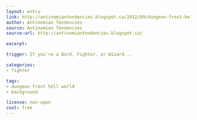 ```yaml
---
layout: entry
link: http://antinomiantendencies.blogspot.ca/2012/09/dungeon-frost-hell-world-part-twelve.html
author: Antinomian Tendencies
source: Antinomian Tendencies
source-url: http://antinomiantendencies.blogspot.ca/

excerpt:

trigger: If you're a Bard, Fighter, or Wizard...

categories:
- fighter

tags:
- dungeon frost hell world
- background

license: non-open
cost: free
---
```

